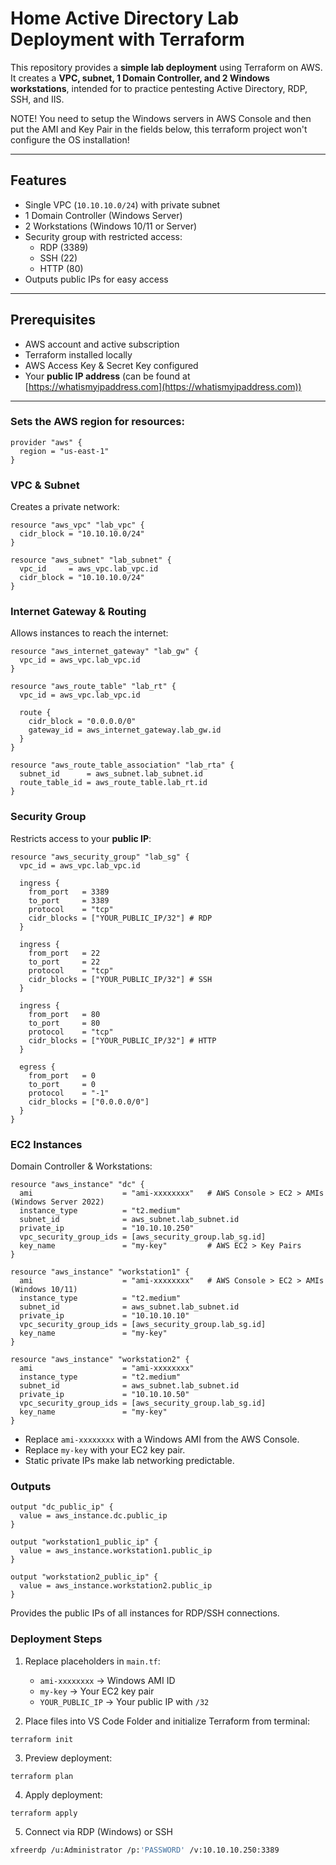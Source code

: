 # Home Active Directory Lab Deployment with Terraform


This repository provides a **simple lab deployment** using Terraform on AWS.  
It creates a **VPC, subnet, 1 Domain Controller, and 2 Windows workstations**, intended for to practice pentesting Active Directory, RDP, SSH, and IIS.

NOTE! You need to setup the Windows servers in AWS Console and then put the AMI and Key Pair in the fields below, this terraform project won't configure the OS installation!

---

## Features

- Single VPC (`10.10.10.0/24`) with private subnet
- 1 Domain Controller (Windows Server)
- 2 Workstations (Windows 10/11 or Server)
- Security group with restricted access:
  - RDP (3389)
  - SSH (22)
  - HTTP (80)
- Outputs public IPs for easy access

---

## Prerequisites

- AWS account and active subscription
- Terraform installed locally
- AWS Access Key & Secret Key configured
- Your **public IP address** (can be found at [https://whatismyipaddress.com](https://whatismyipaddress.com))

---


### Sets the AWS region for resources:

```hcl
provider "aws" {
  region = "us-east-1"
}
````

### VPC & Subnet

Creates a private network:

```hcl
resource "aws_vpc" "lab_vpc" {
  cidr_block = "10.10.10.0/24"
}

resource "aws_subnet" "lab_subnet" {
  vpc_id     = aws_vpc.lab_vpc.id
  cidr_block = "10.10.10.0/24"
}
```

### Internet Gateway & Routing

Allows instances to reach the internet:

```hcl
resource "aws_internet_gateway" "lab_gw" {
  vpc_id = aws_vpc.lab_vpc.id
}

resource "aws_route_table" "lab_rt" {
  vpc_id = aws_vpc.lab_vpc.id

  route {
    cidr_block = "0.0.0.0/0"
    gateway_id = aws_internet_gateway.lab_gw.id
  }
}

resource "aws_route_table_association" "lab_rta" {
  subnet_id      = aws_subnet.lab_subnet.id
  route_table_id = aws_route_table.lab_rt.id
}
```

### Security Group

Restricts access to your **public IP**:

```hcl
resource "aws_security_group" "lab_sg" {
  vpc_id = aws_vpc.lab_vpc.id

  ingress {
    from_port   = 3389
    to_port     = 3389
    protocol    = "tcp"
    cidr_blocks = ["YOUR_PUBLIC_IP/32"] # RDP
  }

  ingress {
    from_port   = 22
    to_port     = 22
    protocol    = "tcp"
    cidr_blocks = ["YOUR_PUBLIC_IP/32"] # SSH
  }

  ingress {
    from_port   = 80
    to_port     = 80
    protocol    = "tcp"
    cidr_blocks = ["YOUR_PUBLIC_IP/32"] # HTTP
  }

  egress {
    from_port   = 0
    to_port     = 0
    protocol    = "-1"
    cidr_blocks = ["0.0.0.0/0"]
  }
}
```

### EC2 Instances

Domain Controller & Workstations:

```hcl
resource "aws_instance" "dc" {
  ami                    = "ami-xxxxxxxx"   # AWS Console > EC2 > AMIs (Windows Server 2022)
  instance_type          = "t2.medium"
  subnet_id              = aws_subnet.lab_subnet.id
  private_ip             = "10.10.10.250"
  vpc_security_group_ids = [aws_security_group.lab_sg.id]
  key_name               = "my-key"         # AWS EC2 > Key Pairs
}

resource "aws_instance" "workstation1" {
  ami                    = "ami-xxxxxxxx"   # AWS Console > EC2 > AMIs (Windows 10/11)
  instance_type          = "t2.medium"
  subnet_id              = aws_subnet.lab_subnet.id
  private_ip             = "10.10.10.10"
  vpc_security_group_ids = [aws_security_group.lab_sg.id]
  key_name               = "my-key"
}

resource "aws_instance" "workstation2" {
  ami                    = "ami-xxxxxxxx"
  instance_type          = "t2.medium"
  subnet_id              = aws_subnet.lab_subnet.id
  private_ip             = "10.10.10.50"
  vpc_security_group_ids = [aws_security_group.lab_sg.id]
  key_name               = "my-key"
}
```

* Replace `ami-xxxxxxxx` with a Windows AMI from the AWS Console.
* Replace `my-key` with your EC2 key pair.
* Static private IPs make lab networking predictable.

### Outputs

```hcl
output "dc_public_ip" {
  value = aws_instance.dc.public_ip
}

output "workstation1_public_ip" {
  value = aws_instance.workstation1.public_ip
}

output "workstation2_public_ip" {
  value = aws_instance.workstation2.public_ip
}
```

Provides the public IPs of all instances for RDP/SSH connections.

### Deployment Steps

1. Replace placeholders in `main.tf`:

   * `ami-xxxxxxxx` → Windows AMI ID
   * `my-key` → Your EC2 key pair
   * `YOUR_PUBLIC_IP` → Your public IP with `/32`
2. Place files into VS Code Folder and initialize Terraform from terminal:

```hcl
terraform init
```

3. Preview deployment:

```hcl
terraform plan
```

4. Apply deployment:

```hcl
terraform apply
```

5. Connect via RDP (Windows) or SSH
```bash
xfreerdp /u:Administrator /p:'PASSWORD' /v:10.10.10.250:3389
```

